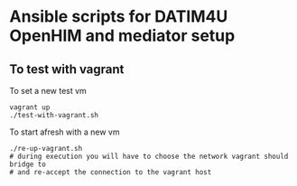 # Ansible scripts for DATIM4U OpenHIM and mediator setup

## To test with vagrant

To set a new test vm
```
vagrant up
./test-with-vagrant.sh
```

To start afresh with a new vm
```
./re-up-vagrant.sh
# during execution you will have to choose the network vagrant should bridge to
# and re-accept the connection to the vagrant host
```
